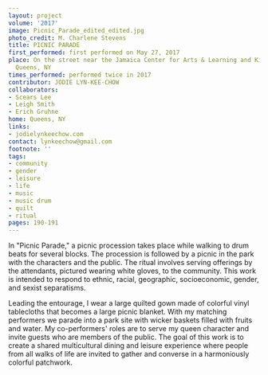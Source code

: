 ```yaml
---
layout: project
volume: '2017'
image: Picnic_Parade_edited_edited.jpg
photo_credit: M. Charlene Stevens
title: PICNIC PARADE
first_performed: first performed on May 27, 2017
place: On the street near the Jamaica Center for Arts & Learning and King Manor Park,
  Queens, NY
times_performed: performed twice in 2017
contributor: JODIE LYN-KEE-CHOW
collaborators:
- Scears Lee
- Leigh Smith
- Erich Gruhne
home: Queens, NY
links:
- jodielynkeechow.com
contact: lynkeechow@gmail.com
footnote: ''
tags:
- community
- gender
- leisure
- life
- music
- music drum
- quilt
- ritual
pages: 190-191
---
```


In "Picnic Parade," a picnic procession takes place while walking to drum beats for several blocks. The procession is followed by a picnic in the park with the characters and the public. The ritual involves serving offerings by the attendants, pictured wearing white gloves, to the community. This work is intended to respond to ethnic, racial, geographic, socioeconomic, gender, and sexist separatisms.

Leading the entourage, I wear a large quilted gown made of colorful vinyl tablecloths that becomes a large picnic blanket. With my matching performers we parade into a park site with wicker baskets filled with fruits and water. My co-performers' roles are to serve my queen character and invite guests who are members of the public. The goal of this work is to create a shared multicultural dining and leisure experience where people from all walks of life are invited to gather and converse in a harmoniously colorful patchwork.
